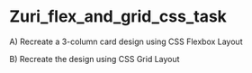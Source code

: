 # Zuri_flex_and_grid_css_task

 A) Recreate a 3-column card design using CSS Flexbox  Layout
 
 B) Recreate the design using CSS Grid Layout  
